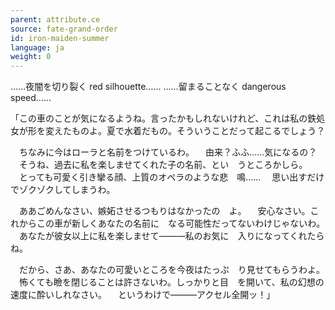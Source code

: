 ```yaml
---
parent: attribute.ce
source: fate-grand-order
id: iron-maiden-summer
language: ja
weight: 0
---
```


……夜闇を切り裂く red silhouette……
……留まることなく dangerous speed……

「この車のことが気になるようね。言ったかもしれないけれど、これは私の鉄処女が形を変えたものよ。夏で水着だもの。そういうことだって起こるでしょう？

　ちなみに今はローラと名前をつけているわ。
　由来？ふふ……気になるの？
　そうね、過去に私を楽しませてくれた子の名前、とい　うところかしら。
　とっても可愛く引き攣る顔、上質のオペラのような悲　鳴……
　思い出すだけでゾクゾクしてしまうわ。

　ああごめんなさい、嫉妬させるつもりはなかったの　よ。
　安心なさい。これからこの車が新しくあなたの名前に　なる可能性だってないわけじゃないわ。
　あなたが彼女以上に私を楽しませて―――私のお気に　入りになってくれたらね。

　だから、さあ、あなたの可愛いところを今夜はたっぷ　り見せてもらうわよ。
　怖くても瞼を閉じることは許さないわ。しっかりと目　を開いて、私の幻想の速度に酔いしれなさい。
　というわけで―――アクセル全開ッ！」
